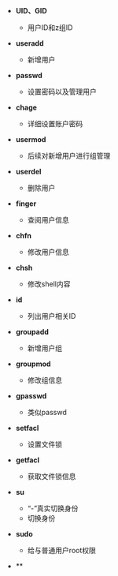 - **UID、GID**
	- 用户ID和z组ID
- **useradd**
	- 新增用户
- **passwd**
	- 设置密码以及管理用户
- **chage**
	- 详细设置账户密码
- **usermod**
	- 后续对新增用户进行组管理
- **userdel**
	- 删除用户
- **finger**
	- 查阅用户信息
- **chfn**
	- 修改用户信息
- **chsh**
	- 修改shell内容
- **id**
	- 列出用户相关ID
- **groupadd**
	- 新增用户组
- **groupmod**
	- 修改组信息
- **gpasswd**
	- 类似passwd
- **setfacl**
	- 设置文件锁
- **getfacl**
	- 获取文件锁信息

- **su**
	- “-”真实切换身份
	- 切换身份
- **sudo**
	- 给与普通用户root权限
- **
<!--stackedit_data:
eyJoaXN0b3J5IjpbLTg2OTIwNDQ4NCwtMTM2NDIyMTI3MCwtMT
Q0NjE3Njc1MSwtMjAwMzcxNTczNywtMzk2MjI3Mzg0LC01MTM4
NDM0ODEsMTYxNjM0ODIyNCwxOTU3NTkwMzddfQ==
-->